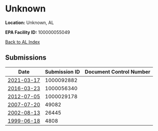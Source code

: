# Unknown

**Location:** Unknown, AL

**EPA Facility ID:** 100000055049

[Back to AL Index](../../index.md)

## Submissions

| Date | Submission ID | Document Control Number |
|------|--------------|-------------------------|
| [2021-03-17](submissions/1000092882.md) | 1000092882 |  |
| [2016-03-23](submissions/1000056340.md) | 1000056340 |  |
| [2012-07-05](submissions/1000029178.md) | 1000029178 |  |
| [2007-07-20](submissions/49082.md) | 49082 |  |
| [2002-08-13](submissions/26445.md) | 26445 |  |
| [1999-06-18](submissions/4808.md) | 4808 |  |
